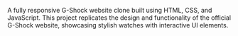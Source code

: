 A fully responsive G-Shock website clone built using HTML, CSS, and JavaScript. This project replicates the design and functionality of the official G-Shock website, showcasing stylish watches with interactive UI elements.
